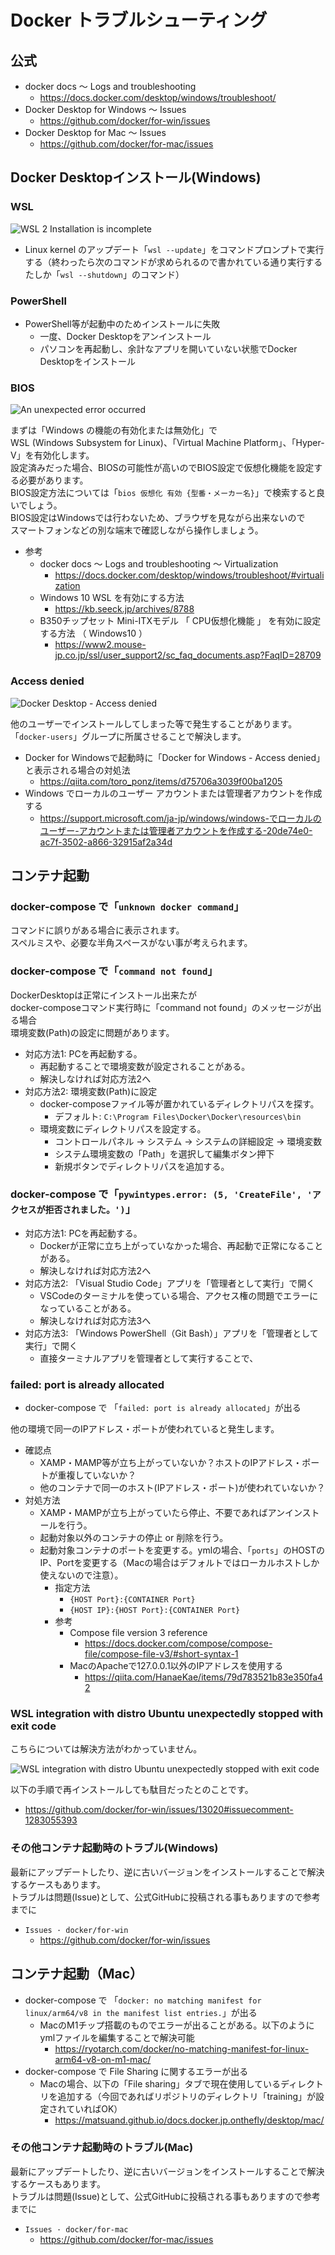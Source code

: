 # Docker トラブルシューティング

## 公式

- docker docs 〜 Logs and troubleshooting
  - <https://docs.docker.com/desktop/windows/troubleshoot/>
- Docker Desktop for Windows 〜 Issues
  - <https://github.com/docker/for-win/issues>
- Docker Desktop for Mac 〜 Issues
  - <https://github.com/docker/for-mac/issues>

## Docker Desktopインストール(Windows)

### WSL

![WSL 2 Installation is incomplete](./images/docker-wsl-error.png)  

- Linux kernel のアップデート「`wsl --update`」をコマンドプロンプトで実行する（終わったら次のコマンドが求められるので書かれている通り実行する  
  たしか「`wsl --shutdown`」のコマンド）

### PowerShell

- PowerShell等が起動中のためインストールに失敗
  - 一度、Docker Desktopをアンインストール
  - パソコンを再起動し、余計なアプリを開いていない状態でDocker Desktopをインストール

### BIOS

![An unexpected error occurred](./images/docker-bios-error.png)  

まずは「Windows の機能の有効化または無効化」で  
WSL (Windows Subsystem for Linux)、「Virtual Machine Platform」、「Hyper-V」を有効化します。  
設定済みだった場合、BIOSの可能性が高いのでBIOS設定で仮想化機能を設定する必要があります。  
BIOS設定方法については「`bios 仮想化 有効 {型番・メーカー名}`」で検索すると良いでしょう。  
BIOS設定はWindowsでは行わないため、ブラウザを見ながら出来ないので  
スマートフォンなどの別な端末で確認しながら操作しましょう。

- 参考
  - docker docs 〜 Logs and troubleshooting 〜 Virtualization
    - <https://docs.docker.com/desktop/windows/troubleshoot/#virtualization>
  - Windows 10 WSL を有効にする方法
    - <https://kb.seeck.jp/archives/8788>
  - B350チップセット Mini-ITXモデル 「 CPU仮想化機能 」 を有効に設定する方法 （ Windows10 ）
    - <https://www2.mouse-jp.co.jp/ssl/user_support2/sc_faq_documents.asp?FaqID=28709>

### Access denied

![Docker Desktop - Access denied](./images/docker-desktop-access-denied.png)  

他のユーザーでインストールしてしまった等で発生することがあります。  
「`docker-users`」グループに所属させることで解決します。  

- Docker for Windowsで起動時に「Docker for Windows - Access denied」と表示される場合の対処法
  - <https://qiita.com/toro_ponz/items/d75706a3039f00ba1205>
- Windows でローカルのユーザー アカウントまたは管理者アカウントを作成する
  - <https://support.microsoft.com/ja-jp/windows/windows-でローカルのユーザー-アカウントまたは管理者アカウントを作成する-20de74e0-ac7f-3502-a866-32915af2a34d>

## コンテナ起動

### docker-compose で「`unknown docker command`」

コマンドに誤りがある場合に表示されます。  
スペルミスや、必要な半角スペースがない事が考えられます。  

### docker-compose で「`command not found`」

DockerDesktopは正常にインストール出来たが  
docker-composeコマンド実行時に「command not found」のメッセージが出る場合  
環境変数(Path)の設定に問題があります。

- 対応方法1: PCを再起動する。
  - 再起動することで環境変数が設定されることがある。
  - 解決しなければ対応方法2へ
- 対応方法2: 環境変数(Path)に設定
  - docker-composeファイル等が置かれているディレクトリパスを探す。
    - デフォルト: `C:\Program Files\Docker\Docker\resources\bin`
  - 環境変数にディレクトリパスを設定する。
    - コントロールパネル → システム → システムの詳細設定 → 環境変数
    - システム環境変数の「Path」を選択して編集ボタン押下
    - 新規ボタンでディレクトリパスを追加する。

### docker-compose で「`pywintypes.error: (5, 'CreateFile', 'アクセスが拒否されました。')`」

- 対応方法1: PCを再起動する。
  - Dockerが正常に立ち上がっていなかった場合、再起動で正常になることがある。
  - 解決しなければ対応方法2へ
- 対応方法2: 「Visual Studio Code」アプリを「管理者として実行」で開く
  - VSCodeのターミナルを使っている場合、アクセス権の問題でエラーになっていることがある。
  - 解決しなければ対応方法3へ
- 対応方法3: 「Windows PowerShell（Git Bash）」アプリを「管理者として実行」で開く
  - 直接ターミナルアプリを管理者として実行することで、

### failed: port is already allocated

- docker-compose で 「`failed: port is already allocated`」が出る

他の環境で同一のIPアドレス・ポートが使われていると発生します。  

- 確認点
  - XAMP・MAMP等が立ち上がっていないか？ホストのIPアドレス・ポートが重複していないか？
  - 他のコンテナで同一のホスト(IPアドレス・ポート)が使われていないか？
- 対処方法
  - XAMP・MAMPが立ち上がっていたら停止、不要であればアンインストールを行う。
  - 起動対象以外のコンテナの停止 or 削除を行う。
  - 起動対象コンテナのポートを変更する。ymlの場合、「`ports`」のHOSTのIP、Portを変更する（Macの場合はデフォルトではローカルホストしか使えないので注意）。
    - 指定方法
      - `{HOST Port}:{CONTAINER Port}`
      - `{HOST IP}:{HOST Port}:{CONTAINER Port}`
    - 参考
      - Compose file version 3 reference
        - <https://docs.docker.com/compose/compose-file/compose-file-v3/#short-syntax-1>
      - MacのApacheで127.0.0.1以外のIPアドレスを使用する
        - <https://qiita.com/HanaeKae/items/79d783521b83e350fa42>

### WSL integration with distro Ubuntu unexpectedly stopped with exit code

こちらについては解決方法がわかっていません。  

![WSL integration with distro Ubuntu unexpectedly stopped with exit code](./images/docker-desktop-wsl-integration-with-distro-ubuntu-unexpectedly-stopped-with-exit-code.png)  

以下の手順で再インストールしても駄目だったとのことです。  

- <https://github.com/docker/for-win/issues/13020#issuecomment-1283055393>

### その他コンテナ起動時のトラブル(Windows)

最新にアップデートしたり、逆に古いバージョンをインストールすることで解決するケースもあります。  
トラブルは問題(Issue)として、公式GitHubに投稿される事もありますので参考までに

- `Issues · docker/for-win`
  - <https://github.com/docker/for-win/issues>

## コンテナ起動（Mac）

- docker-compose で 「`docker: no matching manifest for linux/arm64/v8 in the manifest list entries.`」が出る
  - MacのM1チップ搭載のものでエラーが出ることがある。以下のようにymlファイルを編集することで解決可能
    - <https://ryotarch.com/docker/no-matching-manifest-for-linux-arm64-v8-on-m1-mac/>
- docker-compose で File Sharing に関するエラーが出る
  - Macの場合、以下の「File sharing」タブで現在使用しているディレクトリを追加する（今回であればリポジトリのディレクトリ「training」が設定されていればOK）
    - <https://matsuand.github.io/docs.docker.jp.onthefly/desktop/mac/>

### その他コンテナ起動時のトラブル(Mac)

最新にアップデートしたり、逆に古いバージョンをインストールすることで解決するケースもあります。  
トラブルは問題(Issue)として、公式GitHubに投稿される事もありますので参考までに

- `Issues · docker/for-mac`
  - <https://github.com/docker/for-mac/issues>
